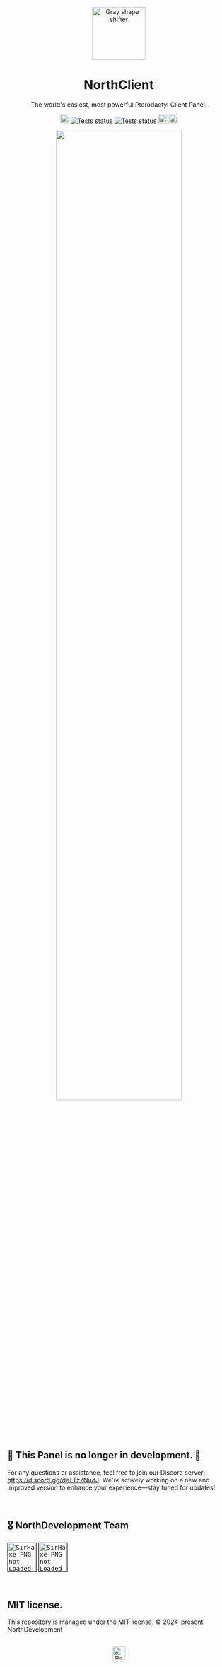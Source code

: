 <p align="center"><a href="https://github.com/NorthDevelopment/NorthClient"><img src="https://media.discordapp.net/attachments/984837636457918465/1000014634012647464/giphy.gif" alt="Gray shape shifter" height="120"/></a></p>
<h1 align="center">NorthClient</h1>
<p align="center">The world's easiest, most powerful Pterodactyl Client Panel.</p>

<p align="center">
<a  href="https://github.com/NorthDevelopment/NorthClient/releases"><img src="https://img.shields.io/github/v/release/NorthDevelopment/NorthClient" height="20"/></a>
<a href="https://github.com/NorthDevelopment/NorthClient/actions"><img src="https://github.com/discordjs/discord.js/actions/workflows/test.yml/badge.svg" alt="Tests status" />
<a href="https://github.com/NorthDevelopment/NorthClient/actions"><img src="https://img.shields.io/discord/984837635879104602?label=Discord" alt="Tests status" />
<a  href="https://demo.northdevelopment.tech"><img src="https://img.shields.io/github/v/tag/NorthDevelopment/NorthClient?label=Demo%20Version" height="20"/>
<a  href="https://github.com/NorthDevelopment/NorthClient/stargazers"><img src="https://img.shields.io/github/stars/NorthDevelopment/NorthClient?label=%E2%AD%90" height="20"/></a>



<p align="center"><a href="https://github.com/NorthDevelopment/NorthClient"></a><a href="#nastyox"><img src="http://randojs.com/images/dropShadow.png" width="75%"/></a></p><br/>

## 🚧 This Panel is no longer in development. 🚧
For any questions or assistance, feel free to join our Discord server: https://discord.gg/deTTz7NudJ. We're actively working on a new and improved version to enhance your experience—stay tuned for updates!
<br/><br/><br/>

## 🎖️  NorthDevelopment Team
<kbd><img src="https://avatars.githubusercontent.com/u/41525308?v=4" href="https://github.com/SirHaxe" height="64" width="64" alt="SirHaxe PNG not Loaded" border="1px" align="center"></kbd>
<kbd><img src="https://avatars.githubusercontent.com/u/71934318?v=4" href="https://github.com/SirHaxe" height="64" width="64" alt="SirHaxe PNG not Loaded" border="1px" align="center"></kbd>
<br/><br/><br/>

## MIT license.

This repository is managed under the MIT license. © 2024-present NorthDevelopment
<br/>
<br/>
<p align="center"><a href="https://github.com/NorthDevelopment/NorthClient#"><img src="http://randojs.com/images/backToTopButtonTransparentBackground.png" alt="Back to top" height="29"/></a></p>
